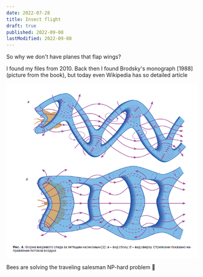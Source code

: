 ```yaml
---
date: 2022-07-28
title: Insect flight
draft: true
published: 2022-09-08
lastModified: 2022-09-08
---
```


So why we don't have planes that flap wings?

I found my files from 2010. Back then I found Brodsky's monograph [1988] (picture from the book), but today even Wikipedia has so detailed article

![](./butterfly-air-flow.png)

Bees are solving the traveling salesman NP-hard problem 🤯